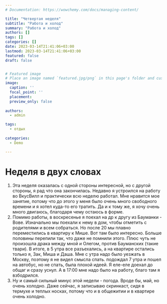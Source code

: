 ```yaml
---
# Documentation: https://wowchemy.com/docs/managing-content/

title: "Четвертая неделя"
subtitle: "Работа и холод"
summary: "Работа и холод"
authors: []
tags: []
categories: []
date: 2023-03-14T21:41:06+03:00
lastmod: 2023-03-14T21:41:06+03:00
featured: false
draft: false


# Featured image
# Place an image named `featured.jpg/png` in this page's folder and customize its options here.
image:
  caption: ''
  focal_point: ''
  placement: 
  preview_only: false
  
authors:
  - admin

tags:
  - отдых
  
categories:
  - Demo

---
```


# Неделя в двух словах

1. Эта неделя оказалась с одной стороны интересной, но с другой стороны, я рад что она закончилась. Недавно я устроился на работу во ВкусВилл и практически всю неделю работал. Мне нравится мое занятие, потому что до этого у меня было очень много свободного времени и я хотел куда-то его тратить. Да и к тому же, я хочу очень много двигаюсь, благодаря чему остаюсь в форме.
2. Помимо работы, в воскресенье я поехал на др к другу из Бауманки - Вове. Изначально мы поехали к нему в дом, чтобы отметить с родителями и всем собраться. Но после 20 мы плавно переместились в квартиру к Мише. Вот там было интересно. Больше половины перепили так, что даже не помнили этого. Плюс чуть не произошла драка между мной и Олегом, против Бауманских (такие твари). В итоге, в 5 утра все разъехались, а на квартире остались только я, Зак, Миша и Даша. Мне с утра надо было уезжать в Москву, поэтому я не видел смысла спать. подождал 7 утра и пошел на автобус, но не спать, была плохой идеей. Я еле-еле доехал до общаг и сразу уснул. А в 17:00 мне надо было на работу, благо там я взбодрился.
3. Ну и самый сильный минус этой недели - погода. Вроде бы, май, но очень холодно. Даже сейчас, я записываю скринкаст, сидя в термухе и теплых носках, потому что и в общежитии и в квартире очень холодно.

